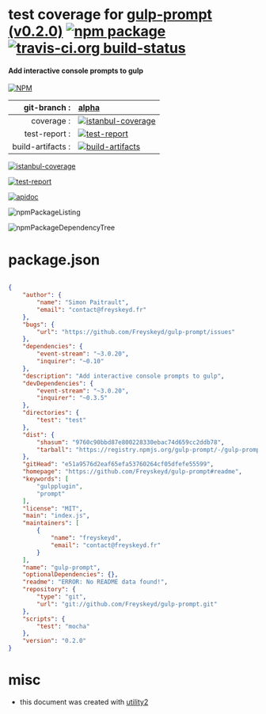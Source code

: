 # test coverage for  [gulp-prompt (v0.2.0)](https://github.com/Freyskeyd/gulp-prompt#readme)  [![npm package](https://img.shields.io/npm/v/npmtest-gulp-prompt.svg?style=flat-square)](https://www.npmjs.org/package/npmtest-gulp-prompt) [![travis-ci.org build-status](https://api.travis-ci.org/npmtest/node-npmtest-gulp-prompt.svg)](https://travis-ci.org/npmtest/node-npmtest-gulp-prompt)
#### Add interactive console prompts to gulp

[![NPM](https://nodei.co/npm/gulp-prompt.png?downloads=true)](https://www.npmjs.com/package/gulp-prompt)

| git-branch : | [alpha](https://github.com/npmtest/node-npmtest-gulp-prompt/tree/alpha)|
|--:|:--|
| coverage : | [![istanbul-coverage](https://npmtest.github.io/node-npmtest-gulp-prompt/build/coverage.badge.svg)](https://npmtest.github.io/node-npmtest-gulp-prompt/build/coverage.html/index.html)|
| test-report : | [![test-report](https://npmtest.github.io/node-npmtest-gulp-prompt/build/test-report.badge.svg)](https://npmtest.github.io/node-npmtest-gulp-prompt/build/test-report.html)|
| build-artifacts : | [![build-artifacts](https://npmtest.github.io/node-npmtest-gulp-prompt/glyphicons_144_folder_open.png)](https://github.com/npmtest/node-npmtest-gulp-prompt/tree/gh-pages/build)|

[![istanbul-coverage](https://npmtest.github.io/node-npmtest-gulp-prompt/build/screenCapture.buildCustomOrg.browser.coverage.html.png)](https://npmtest.github.io/node-npmtest-gulp-prompt/build/coverage.html/index.html)

[![test-report](https://npmtest.github.io/node-npmtest-gulp-prompt/build/screenCapture.buildCustomOrg.browser.%252Fhome%252Ftravis%252Fbuild%252Fnpmtest%252Fnode-npmtest-gulp-prompt%252Ftmp%252Fbuild%252Ftest-report.html.png)](https://npmtest.github.io/node-npmtest-gulp-prompt/build/test-report.html)

[![apidoc](https://npmdoc.github.io/node-npmdoc-gulp-prompt/build/screenCapture.buildApidoc.browser.%252Fhome%252Ftravis%252Fbuild%252Fnpmdoc%252Fnode-npmdoc-gulp-prompt%252Ftmp%252Fbuild%252Fapidoc.html.png)](https://npmdoc.github.io/node-npmdoc-gulp-prompt/build/apidoc.html)

![npmPackageListing](https://npmtest.github.io/node-npmtest-gulp-prompt/build/screenCapture.npmPackageListing.svg)

![npmPackageDependencyTree](https://npmtest.github.io/node-npmtest-gulp-prompt/build/screenCapture.npmPackageDependencyTree.svg)



# package.json

```json

{
    "author": {
        "name": "Simon Paitrault",
        "email": "contact@freyskeyd.fr"
    },
    "bugs": {
        "url": "https://github.com/Freyskeyd/gulp-prompt/issues"
    },
    "dependencies": {
        "event-stream": "~3.0.20",
        "inquirer": "~0.10"
    },
    "description": "Add interactive console prompts to gulp",
    "devDependencies": {
        "event-stream": "~3.0.20",
        "inquirer": "~0.3.5"
    },
    "directories": {
        "test": "test"
    },
    "dist": {
        "shasum": "9760c90bbd87e800228330ebac74d659cc2ddb78",
        "tarball": "https://registry.npmjs.org/gulp-prompt/-/gulp-prompt-0.2.0.tgz"
    },
    "gitHead": "e51a9576d2eaf65efa53760264cf05dfefe55599",
    "homepage": "https://github.com/Freyskeyd/gulp-prompt#readme",
    "keywords": [
        "gulpplugin",
        "prompt"
    ],
    "license": "MIT",
    "main": "index.js",
    "maintainers": [
        {
            "name": "freyskeyd",
            "email": "contact@freyskeyd.fr"
        }
    ],
    "name": "gulp-prompt",
    "optionalDependencies": {},
    "readme": "ERROR: No README data found!",
    "repository": {
        "type": "git",
        "url": "git://github.com/Freyskeyd/gulp-prompt.git"
    },
    "scripts": {
        "test": "mocha"
    },
    "version": "0.2.0"
}
```



# misc
- this document was created with [utility2](https://github.com/kaizhu256/node-utility2)
